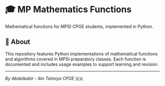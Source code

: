 # 🎓 MP Mathematics Functions

Mathematical functions for MPSI CPGE students, implemented in Python.

## 📖 About

This repository features Python implementations of mathematical functions and algorithms covered in MPSI preparatory classes. Each function is documented and includes usage examples to support learning and revision.

---

*By Abdelkabir - Ibn Taimiya CPGE* 🇲🇦
